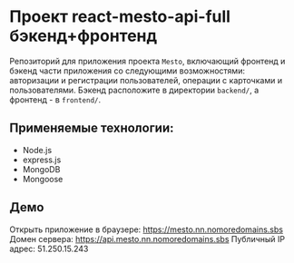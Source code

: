 # Проект react-mesto-api-full бэкенд+фронтенд
Репозиторий для приложения проекта `Mesto`, включающий фронтенд и бэкенд части приложения со следующими возможностями: авторизации и регистрации пользователей, операции с карточками и пользователями. Бэкенд расположите в директории `backend/`, а фронтенд - в `frontend/`.

## Применяемые технологии:
* Node.js
* express.js
* MongoDB
* Mongoose

## Демо

Открыть приложение в браузере: https://mesto.nn.nomoredomains.sbs
Домен сервера: https://api.mesto.nn.nomoredomains.sbs
Публичный IP адрес: 51.250.15.243


